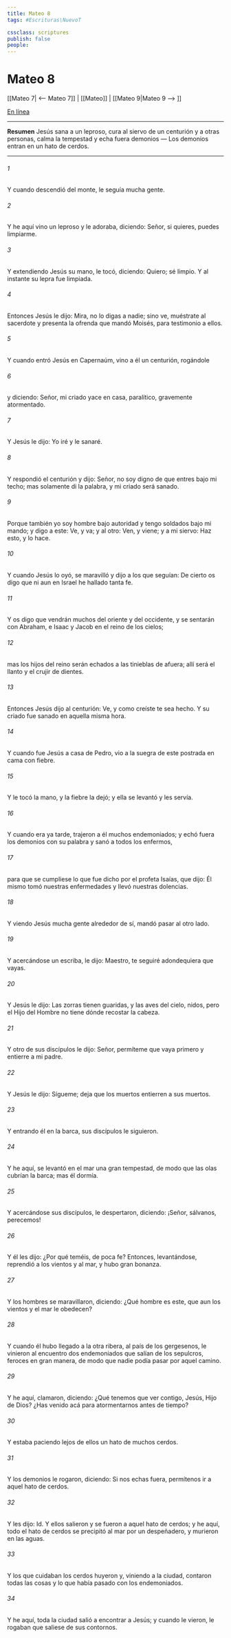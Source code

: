 ```yaml
---
title: Mateo 8
tags: #Escrituras\NuevoT

cssclass: scriptures
publish: false
people:
---
```


# Mateo 8
[[Mateo 7| <-- Mateo 7]] | [[Mateo]] | [[Mateo 9|Mateo 9 --> ]]

[En línea](https://churchofjesuschrist.org/study/scriptures/nt/matt/8?lang=spa)

---
__Resumen__
Jesús sana a un leproso, cura al siervo de un centurión y a otras personas, calma la tempestad y echa fuera demonios — Los demonios entran en un hato de cerdos.

---
###### 1 
Y cuando  descendió del monte, le seguía mucha gente.

###### 2 
Y he aquí vino un leproso y le adoraba, diciendo: Señor, si quieres, puedes limpiarme.

###### 3 
Y extendiendo Jesús su mano, le tocó, diciendo: Quiero; sé limpio. Y al instante su lepra fue limpiada.

###### 4 
Entonces Jesús le dijo: Mira, no lo digas a nadie; sino ve, muéstrate al sacerdote y presenta la ofrenda que mandó Moisés, para testimonio a ellos.

###### 5 
Y cuando entró Jesús en Capernaúm, vino a él un centurión, rogándole

###### 6 
y diciendo: Señor, mi criado yace en casa, paralítico, gravemente atormentado.

###### 7 
Y Jesús le dijo: Yo iré y le sanaré.

###### 8 
Y respondió el centurión y dijo: Señor, no soy digno de que entres bajo mi techo; mas solamente di la palabra, y mi criado será sanado.

###### 9 
Porque también yo soy hombre bajo autoridad y tengo soldados bajo mi mando; y digo a este: Ve, y va; y al otro: Ven, y viene; y a mi siervo: Haz esto, y lo hace.

###### 10 
Y cuando Jesús lo oyó, se maravilló y dijo a los que  seguían: De cierto os digo que ni aun en Israel he hallado tanta fe.

###### 11 
Y os digo que vendrán muchos del oriente y del occidente, y se sentarán con Abraham, e Isaac y Jacob en el reino de los cielos;

###### 12 
mas los hijos del reino serán echados a las tinieblas de afuera; allí será el llanto y el crujir de dientes.

###### 13 
Entonces Jesús dijo al centurión: Ve, y como creíste te sea hecho. Y su criado fue sanado en aquella misma hora.

###### 14 
Y cuando fue Jesús a casa de Pedro, vio a la suegra de este postrada en cama con fiebre.

###### 15 
Y le tocó la mano, y la fiebre la dejó; y ella se levantó y les servía.

###### 16 
Y cuando era ya tarde, trajeron a él muchos endemoniados; y echó fuera los demonios con su palabra y sanó a todos los enfermos,

###### 17 
para que se cumpliese lo que fue dicho por el profeta Isaías, que dijo: Él mismo tomó nuestras enfermedades y llevó nuestras dolencias.

###### 18 
Y viendo Jesús mucha gente alrededor de sí, mandó pasar al otro lado.

###### 19 
Y acercándose un escriba, le dijo: Maestro, te seguiré adondequiera que vayas.

###### 20 
Y Jesús le dijo: Las zorras tienen guaridas, y las aves del cielo, nidos, pero el Hijo del Hombre no tiene dónde recostar la cabeza.

###### 21 
Y otro de sus discípulos le dijo: Señor, permíteme que vaya primero y entierre a mi padre.

###### 22 
Y Jesús le dijo: Sígueme; deja que los muertos entierren a sus muertos.

###### 23 
Y entrando él en la barca, sus discípulos le siguieron.

###### 24 
Y he aquí, se levantó en el mar una gran tempestad, de modo que las olas cubrían la barca; mas él dormía.

###### 25 
Y acercándose sus discípulos, le despertaron, diciendo: ¡Señor, sálvanos,  perecemos!

###### 26 
Y él les dijo: ¿Por qué teméis,  de poca fe? Entonces, levantándose, reprendió a los vientos y al mar, y hubo gran bonanza.

###### 27 
Y los hombres se maravillaron, diciendo: ¿Qué hombre es este, que aun los vientos y el mar le obedecen?

###### 28 
Y cuando él hubo llegado a la otra ribera, al país de los gergesenos, le vinieron al encuentro dos endemoniados que salían de los sepulcros, feroces en gran manera, de modo que nadie podía pasar por aquel camino.

###### 29 
Y he aquí, clamaron, diciendo: ¿Qué tenemos que ver contigo, Jesús, Hijo de Dios? ¿Has venido acá para atormentarnos antes de tiempo?

###### 30 
Y estaba paciendo lejos de ellos un hato de muchos cerdos.

###### 31 
Y los demonios le rogaron, diciendo: Si nos echas fuera, permítenos ir a aquel hato de cerdos.

###### 32 
Y les dijo: Id. Y ellos salieron y se fueron a aquel hato de cerdos; y he aquí, todo el hato de cerdos se precipitó al mar por un despeñadero, y murieron en las aguas.

###### 33 
Y los que cuidaban los cerdos huyeron y, viniendo a la ciudad, contaron todas las cosas y lo que había pasado con los endemoniados.

###### 34 
Y he aquí, toda la ciudad salió a encontrar a Jesús; y cuando le vieron, le rogaban que saliese de sus contornos.

